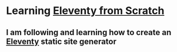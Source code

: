 # Learning [Eleventy from Scratch](https://piccalil.li/course/learn-eleventy-from-scratch/)

## I am following and learning how to create an [Eleventy](11ty.dev) static site generator

